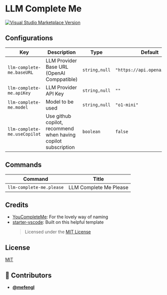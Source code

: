 <!-- DO NOT REMOVE - contributor_list:data:start:["mefengl"]:end -->
# LLM Complete Me

<a href="https://marketplace.visualstudio.com/items?itemName=mefengl.llm-complete-me" target="__blank"><img src="https://img.shields.io/visual-studio-marketplace/v/mefengl.llm-complete-me.svg?color=eee&amp;label=VS%20Code%20Marketplace&logo=visual-studio-code" alt="Visual Studio Marketplace Version" /></a>

## Configurations

<!-- configs -->
| Key                          | Description                                                    | Type          | Default                       |
| ---------------------------- | -------------------------------------------------------------- | ------------- | ----------------------------- |
| `llm-complete-me.baseURL`    | LLM Provider Base URL (OpenAI Comppatible)                     | `string,null` | `"https://api.openai.com/v1"` |
| `llm-complete-me.apiKey`     | LLM Provider API Key                                           | `string,null` | `""`                          |
| `llm-complete-me.model`      | Model to be used                                               | `string,null` | `"o1-mini"`                   |
| `llm-complete-me.useCopilot` | Use github copilot, recommend when having copilot subscription | `boolean`     | `false`                       |
<!-- configs -->

## Commands

<!-- commands -->
| Command                  | Title                  |
| ------------------------ | ---------------------- |
| `llm-complete-me.please` | LLM Complete Me Please |
<!-- commands -->

## Credits

- [YouCompleteMe](https://github.com/ycm-core/YouCompleteMe): For the lovely way of naming
- [starter-vscode](https://github.com/antfu/starter-vscode): Built on this helpful template
  > Licensed under the [MIT License](https://github.com/antfu/starter-vscode/blob/f97726ca995afa899da954fe74fc9ea5df618fd9/LICENSE.md)

## License

[MIT](./LICENSE)

<!-- prettier-ignore-start -->
<!-- DO NOT REMOVE - contributor_list:start -->
## 👥 Contributors

- **[@mefengl](https://github.com/mefengl)**

<!-- DO NOT REMOVE - contributor_list:end -->
<!-- prettier-ignore-end -->
